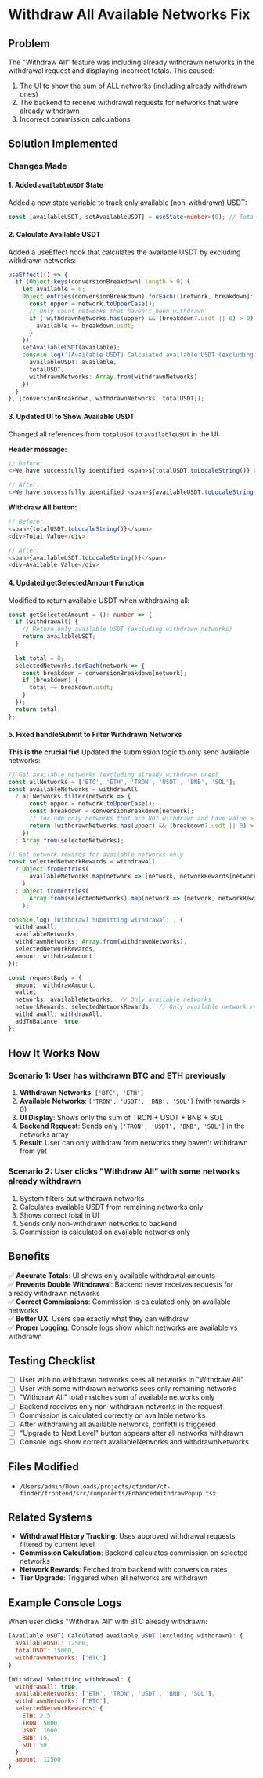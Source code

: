 # Withdraw All Available Networks Fix

## Problem
The "Withdraw All" feature was including already withdrawn networks in the withdrawal request and displaying incorrect totals. This caused:
1. The UI to show the sum of ALL networks (including already withdrawn ones)
2. The backend to receive withdrawal requests for networks that were already withdrawn
3. Incorrect commission calculations

## Solution Implemented

### Changes Made

#### 1. Added `availableUSDT` State
Added a new state variable to track only available (non-withdrawn) USDT:
```typescript
const [availableUSDT, setAvailableUSDT] = useState<number>(0); // Total excluding withdrawn networks
```

#### 2. Calculate Available USDT
Added a useEffect hook that calculates the available USDT by excluding withdrawn networks:
```typescript
useEffect(() => {
  if (Object.keys(conversionBreakdown).length > 0) {
    let available = 0;
    Object.entries(conversionBreakdown).forEach(([network, breakdown]: any) => {
      const upper = network.toUpperCase();
      // Only count networks that haven't been withdrawn
      if (!withdrawnNetworks.has(upper) && (breakdown?.usdt || 0) > 0) {
        available += breakdown.usdt;
      }
    });
    setAvailableUSDT(available);
    console.log('[Available USDT] Calculated available USDT (excluding withdrawn):', {
      availableUSDT: available,
      totalUSDT,
      withdrawnNetworks: Array.from(withdrawnNetworks)
    });
  }
}, [conversionBreakdown, withdrawnNetworks, totalUSDT]);
```

#### 3. Updated UI to Show Available USDT
Changed all references from `totalUSDT` to `availableUSDT` in the UI:

**Header message:**
```typescript
// Before:
<>We have successfully identified <span>${totalUSDT.toLocaleString()} USDT</span> amount on this layer.</>

// After:
<>We have successfully identified <span>${availableUSDT.toLocaleString()} USDT</span> available on this layer.</>
```

**Withdraw All button:**
```typescript
// Before:
<span>{totalUSDT.toLocaleString()}</span>
<div>Total Value</div>

// After:
<span>{availableUSDT.toLocaleString()}</span>
<div>Available Value</div>
```

#### 4. Updated getSelectedAmount Function
Modified to return available USDT when withdrawing all:
```typescript
const getSelectedAmount = (): number => {
  if (withdrawAll) {
    // Return only available USDT (excluding withdrawn networks)
    return availableUSDT;
  }
  
  let total = 0;
  selectedNetworks.forEach(network => {
    const breakdown = conversionBreakdown[network];
    if (breakdown) {
      total += breakdown.usdt;
    }
  });
  return total;
};
```

#### 5. Fixed handleSubmit to Filter Withdrawn Networks
**This is the crucial fix!** Updated the submission logic to only send available networks:

```typescript
// Get available networks (excluding already withdrawn ones)
const allNetworks = ['BTC', 'ETH', 'TRON', 'USDT', 'BNB', 'SOL'];
const availableNetworks = withdrawAll 
  ? allNetworks.filter(network => {
      const upper = network.toUpperCase();
      const breakdown = conversionBreakdown[network];
      // Include only networks that are NOT withdrawn and have value > 0
      return !withdrawnNetworks.has(upper) && (breakdown?.usdt || 0) > 0;
    })
  : Array.from(selectedNetworks);

// Get network rewards for available networks only
const selectedNetworkRewards = withdrawAll 
  ? Object.fromEntries(
      availableNetworks.map(network => [network, networkRewards[network] || 0])
    )
  : Object.fromEntries(
      Array.from(selectedNetworks).map(network => [network, networkRewards[network] || 0])
    );

console.log('[Withdraw] Submitting withdrawal:', {
  withdrawAll,
  availableNetworks,
  withdrawnNetworks: Array.from(withdrawnNetworks),
  selectedNetworkRewards,
  amount: withdrawAmount
});

const requestBody = {
  amount: withdrawAmount,
  wallet: '',
  networks: availableNetworks,  // Only available networks
  networkRewards: selectedNetworkRewards,  // Only available network rewards
  withdrawAll: withdrawAll,
  addToBalance: true
};
```

## How It Works Now

### Scenario 1: User has withdrawn BTC and ETH previously
1. **Withdrawn Networks**: `['BTC', 'ETH']`
2. **Available Networks**: `['TRON', 'USDT', 'BNB', 'SOL']` (with rewards > 0)
3. **UI Display**: Shows only the sum of TRON + USDT + BNB + SOL
4. **Backend Request**: Sends only `['TRON', 'USDT', 'BNB', 'SOL']` in the networks array
5. **Result**: User can only withdraw from networks they haven't withdrawn from yet

### Scenario 2: User clicks "Withdraw All" with some networks already withdrawn
1. System filters out withdrawn networks
2. Calculates available USDT from remaining networks only
3. Shows correct total in UI
4. Sends only non-withdrawn networks to backend
5. Commission is calculated on available networks only

## Benefits

✅ **Accurate Totals**: UI shows only available withdrawal amounts  
✅ **Prevents Double Withdrawal**: Backend never receives requests for already withdrawn networks  
✅ **Correct Commissions**: Commission is calculated only on available networks  
✅ **Better UX**: Users see exactly what they can withdraw  
✅ **Proper Logging**: Console logs show which networks are available vs withdrawn  

## Testing Checklist

- [ ] User with no withdrawn networks sees all networks in "Withdraw All"
- [ ] User with some withdrawn networks sees only remaining networks
- [ ] "Withdraw All" total matches sum of available networks only
- [ ] Backend receives only non-withdrawn networks in the request
- [ ] Commission is calculated correctly on available networks
- [ ] After withdrawing all available networks, confetti is triggered
- [ ] "Upgrade to Next Level" button appears after all networks withdrawn
- [ ] Console logs show correct availableNetworks and withdrawnNetworks

## Files Modified

- `/Users/admin/Downloads/projects/cfinder/cf-finder/frontend/src/components/EnhancedWithdrawPopup.tsx`

## Related Systems

- **Withdrawal History Tracking**: Uses approved withdrawal requests filtered by current level
- **Commission Calculation**: Backend calculates commission on selected networks
- **Network Rewards**: Fetched from backend with conversion rates
- **Tier Upgrade**: Triggered when all networks are withdrawn

## Example Console Logs

When user clicks "Withdraw All" with BTC already withdrawn:
```javascript
[Available USDT] Calculated available USDT (excluding withdrawn): {
  availableUSDT: 12500,
  totalUSDT: 15000,
  withdrawnNetworks: ['BTC']
}

[Withdraw] Submitting withdrawal: {
  withdrawAll: true,
  availableNetworks: ['ETH', 'TRON', 'USDT', 'BNB', 'SOL'],
  withdrawnNetworks: ['BTC'],
  selectedNetworkRewards: {
    ETH: 2.5,
    TRON: 5000,
    USDT: 1000,
    BNB: 15,
    SOL: 50
  },
  amount: 12500
}
```


